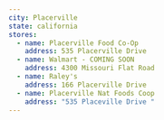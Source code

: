 ```yaml
---
city: Placerville
state: california
stores:
  - name: Placerville Food Co-Op
    address: 535 Placerville Drive
  - name: Walmart - COMING SOON
    address: 4300 Missouri Flat Road
  - name: Raley's
    address: 166 Placerville Drive
  - name: Placerville Nat Foods Coop
    address: "535 Placeville Drive "
---
```

